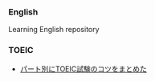 ### English

Learning English repository

### TOEIC

  - [パート別にTOEIC試験のコツをまとめた](https://english-innovations.com/3435/)
